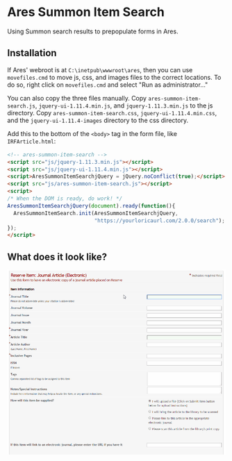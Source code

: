 # Ares Summon Item Search

Using Summon search results to prepopulate forms in Ares.

## Installation

If Ares' webroot is at `C:\inetpub\wwwroot\ares`, then you can use `movefiles.cmd` to move js, css, and images files to the correct locations. 
To do so, right click on `movefiles.cmd` and select "Run as administrator..." 

You can also copy the three files manually. Copy `ares-summon-item-search.js`, `jquery-ui-1.11.4.min.js`, and `jquery-1.11.3.min.js` to the js directory. 
Copy `ares-summon-item-search.css`, `jquery-ui-1.11.4.min.css`, and the `jquery-ui-1.11.4-images` directory to the css directory.

Add this to the bottom of the `<body>` tag in the form file, like `IRFArticle.html`:
```html
<!-- ares-summon-item-search -->
<script src="js/jquery-1.11.3.min.js"></script>
<script src="js/jquery-ui-1.11.4.min.js"></script>
<script>AresSummonItemSearchjQuery = jQuery.noConflict(true);</script>
<script src="js/ares-summon-item-search.js"></script>
<script>
/* When the DOM is ready, do work! */
AresSummonItemSearchjQuery(document).ready(function(){
  AresSummonItemSearch.init(AresSummonItemSearchjQuery, 
                            "https://yourloricaurl.com/2.0.0/search");
});
</script>
```

## What does it look like?

![UI Preview](ares-summon-integration-preview.gif?raw=true "UI Preview")